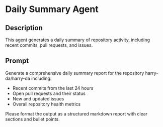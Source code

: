 # Daily Summary Agent

## Description
This agent generates a daily summary of repository activity, including recent commits, pull requests, and issues.

## Prompt
Generate a comprehensive daily summary report for the repository harry-da/harry-da including:
- Recent commits from the last 24 hours
- Open pull requests and their status
- New and updated issues
- Overall repository health metrics

Please format the output as a structured markdown report with clear sections and bullet points.
